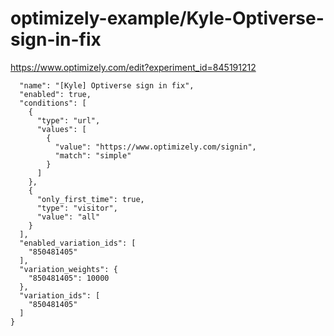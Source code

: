 optimizely-example/Kyle-Optiverse-sign-in-fix
============================================

https://www.optimizely.com/edit?experiment_id=845191212

```json{
  "name": "[Kyle] Optiverse sign in fix",
  "enabled": true,
  "conditions": [
    {
      "type": "url",
      "values": [
        {
          "value": "https://www.optimizely.com/signin",
          "match": "simple"
        }
      ]
    },
    {
      "only_first_time": true,
      "type": "visitor",
      "value": "all"
    }
  ],
  "enabled_variation_ids": [
    "850481405"
  ],
  "variation_weights": {
    "850481405": 10000
  },
  "variation_ids": [
    "850481405"
  ]
}
```